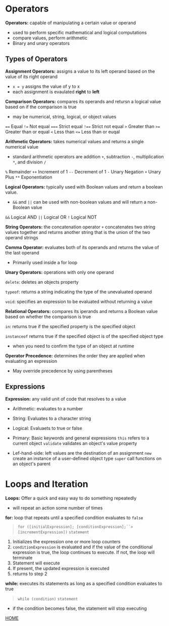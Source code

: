 # Operators

**Operators:** capable of manipulating a certain value or operand
- used to perform specific mathematical and logical computations
- compare values, perform arithmetic
- Binary and unary operators

## Types of Operators

**Assignment Operators:** assigns a value to its left operand based on the value of its right operand
- `x = y` assigns the value of y to x
- each assignment is evaulated **right** to **left**

**Comparison Operators:** compares its operands and retursn a logical value based on if the comparison is true
- may be numerical, string, logical, or object values

`==` Equal
`!=` Not equal
`===` Strict equal
`!==` Strict not equal
`>` Greater than
`>=` Greater than or equal
`<` Less than
`<=` Less than or euqal

**Arithmetic Operators:** takes numerical values and returns a single numerical value
- standard arithmetic operators are addition `+`, subtraction `-`, multiplication `*`, and division `/`

`%` Remainder
`++` Increment of 1
`--` Decrement of 1
`-` Unary Negation
`+` Unary Plus
`**` Exponentiation

**Logical Operators:** typically used with Boolean values and return a boolean value. 
- `&&` and `||` can be used with non-boolean values and will return a non-Boolean value

`&&` Logical AND
`||` Logical OR
`!` Logical NOT

**String Operators:** the concatenation operator `+` concatenates two string values together and returns another string that is the union of the two operand strings

**Comma Operator:** evaluates both of its operands and returns the value of the last operand
- Primarily used inside a for loop

**Unary Operators:** operations with only one operand 

`delete`: deletes an objects property

`typeof`: returns a string indicating the type of the unevaluated operand

`void`: specifies an expression to be evaluated without returning a value

**Relational Operators:** compares its iperands and returns a Boolean value based on whether the comparison is true

`in`: returns true if the specified property is the specified object

`instanceof` returns true if the specified object is of the specified object type
- when you need to confirm the type of an object at runtime

**Operator Precedence:** determines the order they are applied when evaluating an expression
- May override precedence by using parentheses

## Expressions

**Expression:** any valid unit of code that resolves to a value
- Arithmetic: evaluates to a number

- String: Evaluates to a character string

- Logical: Evaluaets to true or false

- Primary: Basic keywords and general expressions
    `this` refers to a current object
    `validate` validates an object's value property

- Lef-hand-side: left values are the destination of an assignment
    `new` create an instance of a user-defined object type
    `super` call functions on an object's parent

# Loops and Iteration

**Loops:** Offer a quick and easy way to do something repeatedly
- will repeat an action some number of times

**for:** loop that repeats until a specified condition evaluates to `false`

> `for ([initialExpression]; [conditionExpression];``>[incrementExpression])`
>  `statement`

1. Initializes the expression one or more loop counters
2. `conditionExpression` is evaluated and if the value of the conditional expression is true, the loop continues to execute. If not, the loop will terminate
3. Statement will execute
4. If present, the updated expression is executed
5. returns to step 2

**while:** executes its statements as long as a specified condition evaluates to true

> `while (condition)`
>  `statement`

- if the condition becomes false, the statement will stop executing

[HOME](README.md)